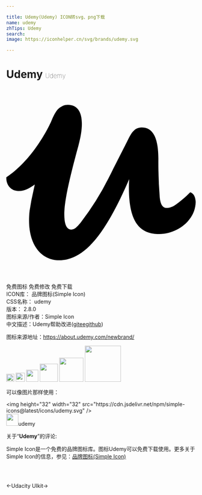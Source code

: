 ```yaml
---

title: Udemy(Udemy) ICON转svg、png下载
name: udemy
zhTips: Udemy
search: 
image: https://iconhelper.cn/svg/brands/udemy.svg

---
```


# Udemy  <small style="font-size: 60%;font-weight: 100">Udemy</small>

<div id="svg" class="svg-wrap">
<svg role="img" viewBox="0 0 24 24" xmlns="http://www.w3.org/2000/svg"><title>Udemy icon</title><path d="M23.58 13.38a.66.66 0 0 0-.28-.14c-.6.61-1.35 1.25-2 1.68-.31.2-.7.3-.95.3-.59 0-.84-.55-.91-1.44a54.8 54.8 0 0 1-.17-4.83c0-2.26-.52-3.8-1.88-3.92l-.18-.01c-.83 0-1.24.43-1.77 1.52-.46.94-1.17 2.3-2.48 4.9a34.72 34.72 0 0 1-3.5 5.58c-.31.38-.55.64-.78.8a.8.8 0 0 1-.44.14c-.43 0-.75-.36-.85-1.21a5.46 5.46 0 0 1-.04-.69c0-1.75.66-4.6 1.8-8.78.83-3.05.48-5.13-1.34-5.13h-.03c-.41 0-.75.16-1.08.42-.33.25-.65.81-.96 1.56-.34.84-2.42 5.03-5.74 7.2-.04.81.42 1.63 1.37 1.73.85.08 1.46-.28 2.24-.81l-.16.73a31.56 31.56 0 0 0-.5 2.6c-.46 4.2 1.47 6.27 3.74 6.27.38 0 .76-.05 1.13-.15 2.5-.63 4.9-3.51 7.75-10.13a18.8 18.8 0 0 0-.01 2.02c.19 3.8 1.68 4.93 3.8 4.93 1.6 0 3.09-.83 3.85-1.87a3.7 3.7 0 0 0 .79-2.19c-.02-.49-.17-.88-.42-1.08z"/></svg>
</div>
<detail full-name='udemy'></detail>

<div class="detail-page">
<p>
<span><span class="badge-success badge">免费图标</span> <span class="badge-success badge">免费修改</span>  <span class="badge-success badge">免费下载</span> </span>
<br/>
<span>
ICON库：
<span class="badge-secondary badge">品牌图标(Simple Icon)</span> 
</span>
<br/>
<span>
CSS名称：
<span class="badge-secondary badge">udemy</span> 
</span>

<br/>
<span>
版本：
<span class="badge-secondary badge">2.8.0</span> 
</span>
<br/>
<span>图标来源/作者：<span class="badge-light badge">Simple Icon</span></span> 
<br/>
<span class="zh-detail">中文描述：<span class="badge-primary badge">Udemy</span><span class="help-link"><span>帮助改进</span>(<a href="https://gitee.com/liuwave/icon-helper/edit/master/json/brands/udemy.json" target="_blank" rel="noopener noreferrer">gitee</a><a href="https://github.com/liuwave/icon-helper/edit/master/json/brands/udemy.json" target="_blank" rel="noopener noreferrer">github</a></span>)</span><br/>
</p>
</div><div class="description description alert alert-light"><p>图标来源地址：<a href="https://about.udemy.com/newbrand/" target="_blank" rel="noopener noreferrer">https://about.udemy.com/newbrand/</a></p></div>
<div class="alert alert-dark">
<img height="21" width="21" src="https://cdn.jsdelivr.net/npm/simple-icons@latest/icons/udemy.svg" />
<img height="24" width="24" src="https://cdn.jsdelivr.net/npm/simple-icons@latest/icons/udemy.svg" />
<img height="32" width="32" src="https://cdn.jsdelivr.net/npm/simple-icons@latest/icons/udemy.svg" />
<img height="48" width="48" src="https://cdn.jsdelivr.net/npm/simple-icons@latest/icons/udemy.svg" />
<img height="64" width="64" src="https://cdn.jsdelivr.net/npm/simple-icons@latest/icons/udemy.svg" />
<img height="96" width="96" src="https://cdn.jsdelivr.net/npm/simple-icons@latest/icons/udemy.svg" />

</div>
<div>
  <p>可以像图片那样使用：    
  </p>
  <div class="alert alert-primary" style="font-size: 14px">
    &lt;img height="32" width="32" src="https://cdn.jsdelivr.net/npm/simple-icons@latest/icons/udemy.svg" /&gt;
    <copy-btn content='<img height="32" width="32" src="https://cdn.jsdelivr.net/npm/simple-icons@latest/icons/udemy.svg" />'></copy-btn>
  </div>
  <div class="alert alert-secondary">
    <img height="32" width="32" src="https://cdn.jsdelivr.net/npm/simple-icons@latest/icons/udemy.svg" />udemy
    <copy-btn content="udemy" btn-title="复制图标名称"></copy-btn>
  </div>
</div>
<div class="icon-detail__container">
<p>关于“<b>Udemy</b>”的评论:</p>
</div>
<Vssue title="关于“Udemy”的评论" />
<div><p>Simple Icon是一个免费的品牌图标库。图标Udemy可以免费下载使用。更多关于  Simple Icon的信息，参见：<a target="_blank" href="https://iconhelper.cn/brands.html">品牌图标(Simple Icon)</a>
</p></div>


<div style="padding:2rem 0 " class="page-nav"><p class="inner"><span class="prev">←<router-link to="/icon/udacity.html">Udacity</router-link></span> <span class="next"><router-link to="/icon/uikit.html">UIkit</router-link>→</span></p></div>
